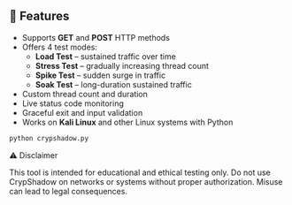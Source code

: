 ## 🚀 Features

- Supports **GET** and **POST** HTTP methods
- Offers 4 test modes:
  - **Load Test** – sustained traffic over time
  - **Stress Test** – gradually increasing thread count
  - **Spike Test** – sudden surge in traffic
  - **Soak Test** – long-duration sustained traffic
- Custom thread count and duration
- Live status code monitoring
- Graceful exit and input validation
- Works on **Kali Linux** and other Linux systems with Python
```bash
python crypshadow.py
```
⚠️ Disclaimer

This tool is intended for educational and ethical testing only. Do not use CrypShadow on networks or systems without proper authorization. Misuse can lead to legal consequences.
